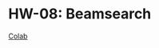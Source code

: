 # HW-08: Beamsearch

[Colab](https://drive.google.com/file/d/19kltpyx0Tbs8ny5OjTsqU-UepX9K1NTZ/view?usp=sharing)
